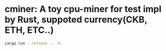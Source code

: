 # cminer:  A toy cpu-miner for test impl by Rust, suppoted currency(CKB, ETH, ETC..)

```sh
cargo run --release -- -h
```

